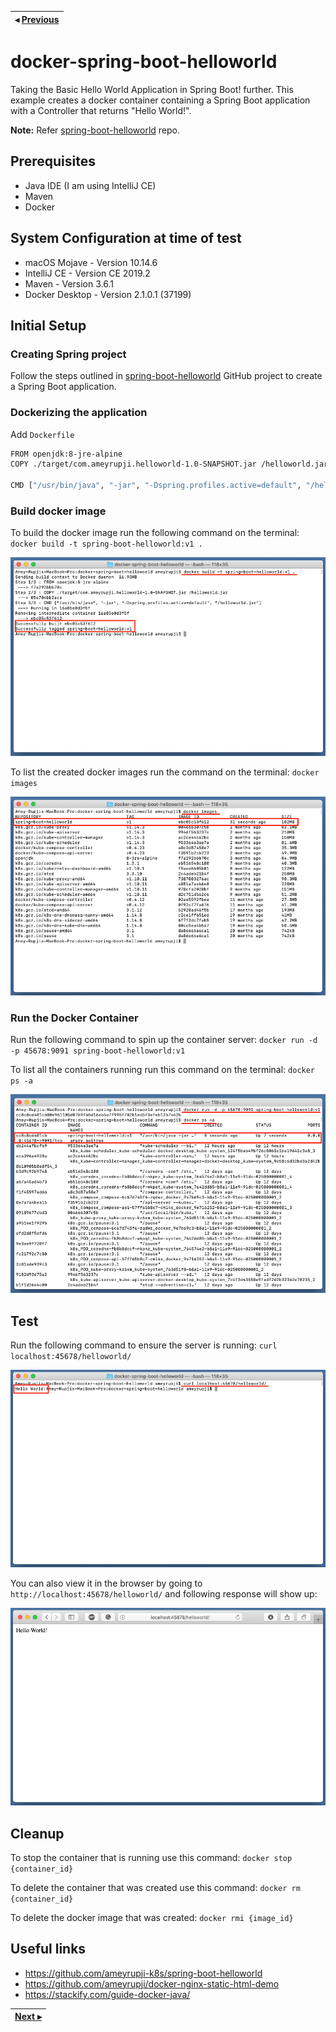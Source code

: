 | ◂ [Previous](https://github.com/ameyrupji-k8s/spring-boot-helloworld) |
|-----|

# docker-spring-boot-helloworld

Taking the Basic Hello World Application in Spring Boot! further. This example creates a docker container containing a Spring Boot application with a Controller that returns "Hello World!".

**Note:** Refer [spring-boot-helloworld](https://github.com/ameyrupji-k8s/spring-boot-helloworld) repo.


## Prerequisites

- Java IDE (I am using IntelliJ CE)
- Maven
- Docker


## System Configuration at time of test

- macOS Mojave - Version 10.14.6
- IntelliJ CE - Version CE 2019.2
- Maven - Version 3.6.1
- Docker Desktop - Version 2.1.0.1 (37199)

## Initial Setup

### Creating Spring project

Follow the steps outlined in [spring-boot-helloworld](https://github.com/ameyrupji/spring-boot-helloworld) GitHub project to create a Spring Boot application.

### Dockerizing the application

Add `Dockerfile`

```sh
FROM openjdk:8-jre-alpine
COPY ./target/com.ameyrupji.helloworld-1.0-SNAPSHOT.jar /helloworld.jar

CMD ["/usr/bin/java", "-jar", "-Dspring.profiles.active=default", "/helloworld.jar"]

```

### Build docker image

To build the docker image run the following command on the terminal: `docker build -t spring-boot-helloworld:v1 .`

![](images/termainal-docker-build.png)


To list the created docker images run the command on the terminal: `docker images`

![terminal-docker-images](images/terminal-docker-images.png)

### Run the Docker Container

Run the following command to spin up the container server: `docker run -d -p 45678:9091 spring-boot-helloworld:v1`

To list all the containers running run this command on the terminal: `docker ps -a`

![terminal-docker-run](images/terminal-docker-run.png)


## Test 


Run the following command to ensure the server is running: `curl localhost:45678/helloworld/`

![terminal-curl-localhost-45678](images/terminal-curl-localhost-45678.png)

You can also view it in the browser by going to `http://localhost:45678/helloworld/` and following response will show up:

![safari localhost 45678](images/safari-localhost-45678.png)


## Cleanup

To stop the container that is running use this command: `docker stop {container_id}`

To delete the container that was created use this command: `docker rm {container_id}`

To delete the docker image that was created: `docker rmi {image_id}`

## Useful links

- https://github.com/ameyrupji-k8s/spring-boot-helloworld
- https://github.com/ameyrupji/docker-nginx-static-html-demo
- https://stackify.com/guide-docker-java/

| [Next ▸](https://github.com/ameyrupji-k8s/k8s-docker-spring-boot-helloworld) |
|-----|
